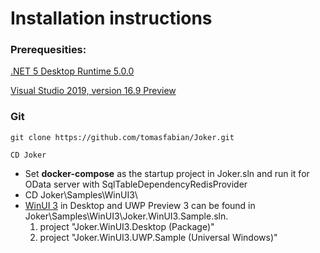 ﻿# Installation instructions
### Prerequesities:
[.NET 5 Desktop Runtime 5.0.0](https://dotnet.microsoft.com/download/dotnet/5.0)

[Visual Studio 2019, version 16.9 Preview](https://visualstudio.microsoft.com/cs/vs/preview/)

### Git
`git clone https://github.com/tomasfabian/Joker.git`

`CD Joker`


* Set **docker-compose** as the startup project in Joker.sln and run it for OData server with SqlTableDependencyRedisProvider
* CD Joker\Samples\WinUI3\
* [WinUI 3](https://docs.microsoft.com/en-us/windows/apps/winui/winui3/#install-winui-3-preview-3) in Desktop and UWP Preview 3 can be found in Joker\Samples\WinUI3\Joker.WinUI3.Sample.sln.
   1. project "Joker.WinUI3.Desktop (Package)"
   2. project "Joker.WinUI3.UWP.Sample (Universal Windows)"
